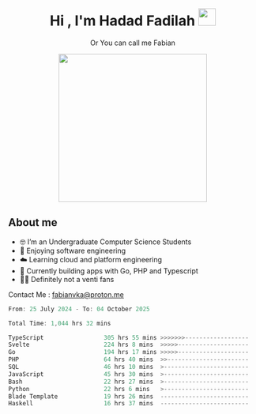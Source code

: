 <h1 align="center">Hi , I'm Hadad Fadilah  <img src="https://media.giphy.com/media/hvRJCLFzcasrR4ia7z/giphy.gif" width="35" ></h1>
<p align="center"><span>Or You can call me <span style="font: bold">Fabian</span></p>
<p align="center">
<img src="https://media.tenor.com/78dNivDemDAAAAAi/speech-bubble-venti.gif" width="300"/>    
</p>

##  About me
- 🤓 I’m an Undergraduate Computer Science Students
- 🍰 Enjoying software engineering
- ☁️ Learning cloud and platform engineering
- 🧰 Currently building apps with Go, PHP and Typescript 
- 🏃‍♂️ Definitely not a venti fans

Contact Me : fabianvka@proton.me

<!--START_SECTION:waka-->

```go
From: 25 July 2024 - To: 04 October 2025

Total Time: 1,044 hrs 32 mins

TypeScript                 305 hrs 55 mins >>>>>>>------------------   29.07 %
Svelte                     224 hrs 8 mins  >>>>>--------------------   21.30 %
Go                         194 hrs 17 mins >>>>>--------------------   18.46 %
PHP                        64 hrs 40 mins  >>-----------------------   06.15 %
SQL                        46 hrs 10 mins  >------------------------   04.39 %
JavaScript                 45 hrs 30 mins  >------------------------   04.32 %
Bash                       22 hrs 27 mins  >------------------------   02.13 %
Python                     22 hrs 6 mins   >------------------------   02.10 %
Blade Template             19 hrs 26 mins  -------------------------   01.85 %
Haskell                    16 hrs 37 mins  -------------------------   01.58 %
```

<!--END_SECTION:waka-->




<!--
**Fadil-Tao/Fadil-Tao** is a ✨ _special_ ✨ repository because its `README.md` (this file) appears on your GitHub profile.


